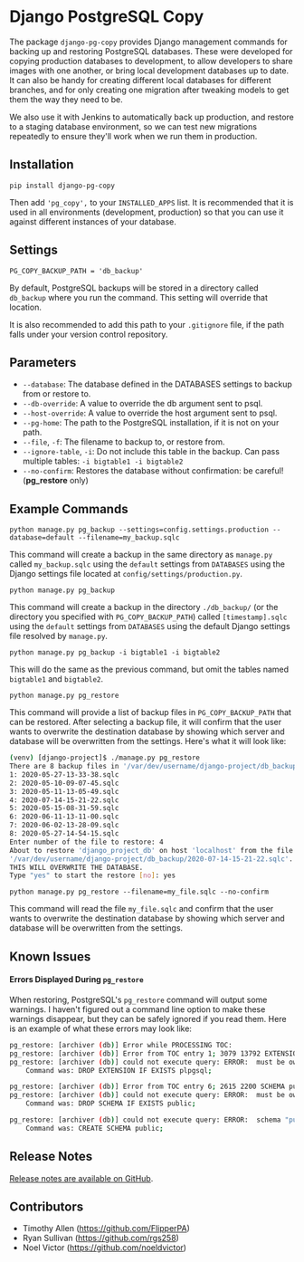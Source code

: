 # Django PostgreSQL Copy

The package `django-pg-copy` provides Django management commands for backing up and restoring PostgreSQL databases. These were developed for copying production databases to development, to allow developers to share images with one another, or bring local development databases up to date. It can also be handy for creating different local databases for different branches, and for only creating one migration after tweaking models to get them the way they need to be.

We also use it with Jenkins to automatically back up production, and restore to a staging database environment, so we can test new migrations repeatedly to ensure they'll work when we run them in production.

## Installation

`pip install django-pg-copy`

Then add `'pg_copy',` to your `INSTALLED_APPS` list. It is recommended that it is used in all environments (development, production) so that you can use it against different instances of your database.

## Settings

`PG_COPY_BACKUP_PATH = 'db_backup'`

By default, PostgreSQL backups will be stored in a directory called `db_backup` where you run the command. This setting will override that location.

It is also recommended to add this path to your `.gitignore` file, if the path falls under your version control repository.

## Parameters

* `--database`: The database defined in the DATABASES settings to backup from or restore to.
* `--db-override`: A value to override the db argument sent to psql.
* `--host-override`: A value to override the host argument sent to psql.
* `--pg-home`: The path to the PostgreSQL installation, if it is not on your path.
* `--file`, `-f`: The filename to backup to, or restore from.
* `--ignore-table`, `-i`: Do not include this table in the backup. Can pass multiple tables: `-i bigtable1 -i bigtable2`
* `--no-confirm`: Restores the database without confirmation: be careful! (**pg_restore** only)

## Example Commands

`python manage.py pg_backup --settings=config.settings.production --database=default --filename=my_backup.sqlc`

This command will create a backup in the same directory as `manage.py` called `my_backup.sqlc` using the `default` settings from `DATABASES` using the Django settings file located at `config/settings/production.py`.

`python manage.py pg_backup`

This command will create a backup in the directory `./db_backup/` (or the directory you specified with `PG_COPY_BACKUP_PATH`) called `[timestamp].sqlc` using the `default` settings from `DATABASES` using the default Django settings file resolved by `manage.py`.

`python manage.py pg_backup -i bigtable1 -i bigtable2`

This will do the same as the previous command, but omit the tables named `bigtable1` and `bigtable2`.

`python manage.py pg_restore`

This command will provide a list of backup files in `PG_COPY_BACKUP_PATH` that can be restored. After selecting a backup file, it will confirm that the user wants to overwrite the destination database by showing which server and database will be overwritten from the settings. Here's what it will look like:

```bash
(venv) [django-project]$ ./manage.py pg_restore
There are 8 backup files in '/var/dev/username/django-project/db_backup'. Which would you like to restore?
1: 2020-05-27-13-33-38.sqlc
2: 2020-05-10-09-07-45.sqlc
3: 2020-05-11-13-05-49.sqlc
4: 2020-07-14-15-21-22.sqlc
5: 2020-05-15-08-31-59.sqlc
6: 2020-06-11-13-11-00.sqlc
7: 2020-06-02-13-28-09.sqlc
8: 2020-05-27-14-54-15.sqlc
Enter number of the file to restore: 4
About to restore 'django_project_db' on host 'localhost' from the file:
'/var/dev/username/django-project/db_backup/2020-07-14-15-21-22.sqlc'.
THIS WILL OVERWRITE THE DATABASE.
Type "yes" to start the restore [no]: yes
```

`python manage.py pg_restore --filename=my_file.sqlc --no-confirm`

This command will read the file `my_file.sqlc` and confirm that the user wants to overwrite the destination database by showing which server and database will be overwritten from the settings.

## Known Issues

#### Errors Displayed During `pg_restore`

When restoring, PostgreSQL's `pg_restore` command will output some warnings. I haven't figured out a command line option to make these warnings disappear, but they can be safely ignored if you read them. Here is an example of what these errors may look like:

```bash
pg_restore: [archiver (db)] Error while PROCESSING TOC:
pg_restore: [archiver (db)] Error from TOC entry 1; 3079 13792 EXTENSION plpgsql
pg_restore: [archiver (db)] could not execute query: ERROR:  must be owner of extension plpgsql
    Command was: DROP EXTENSION IF EXISTS plpgsql;

pg_restore: [archiver (db)] Error from TOC entry 6; 2615 2200 SCHEMA public postgres
pg_restore: [archiver (db)] could not execute query: ERROR:  must be owner of schema public
    Command was: DROP SCHEMA IF EXISTS public;

pg_restore: [archiver (db)] could not execute query: ERROR:  schema "public" already exists
    Command was: CREATE SCHEMA public;
```

## Release Notes

[Release notes are available on GitHub](https://github.com/FlipperPA/django-pg-copy/releases).

## Contributors

* Timothy Allen (https://github.com/FlipperPA)
* Ryan Sullivan (https://github.com/rgs258)
* Noel Victor (https://github.com/noeldvictor)
